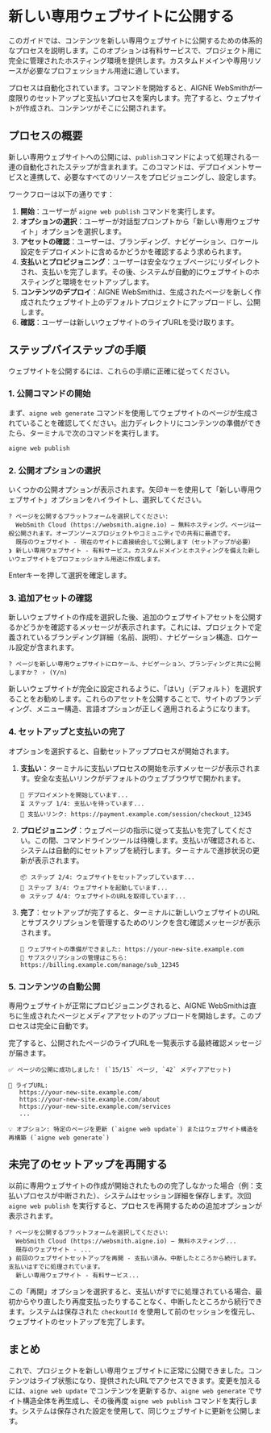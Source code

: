 # 新しい専用ウェブサイトに公開する

このガイドでは、コンテンツを新しい専用ウェブサイトに公開するための体系的なプロセスを説明します。このオプションは有料サービスで、プロジェクト用に完全に管理されたホスティング環境を提供します。カスタムドメインや専用リソースが必要なプロフェッショナル用途に適しています。

プロセスは自動化されています。コマンドを開始すると、AIGNE WebSmithが一度限りのセットアップと支払いプロセスを案内します。完了すると、ウェブサイトが作成され、コンテンツがそこに公開されます。

## プロセスの概要

新しい専用ウェブサイトへの公開には、`publish`コマンドによって処理される一連の自動化されたステップが含まれます。このコマンドは、デプロイメントサービスと連携して、必要なすべてのリソースをプロビジョニングし、設定します。

ワークフローは以下の通りです：

1.  **開始**：ユーザーが `aigne web publish` コマンドを実行します。
2.  **オプションの選択**：ユーザーが対話型プロンプトから「新しい専用ウェブサイト」オプションを選択します。
3.  **アセットの確認**：ユーザーは、ブランディング、ナビゲーション、ロケール設定をデプロイメントに含めるかどうかを確認するよう求められます。
4.  **支払いとプロビジョニング**：ユーザーは安全なウェブページにリダイレクトされ、支払いを完了します。その後、システムが自動的にウェブサイトのホスティングと環境をセットアップします。
5.  **コンテンツのデプロイ**：AIGNE WebSmithは、生成されたページを新しく作成されたウェブサイト上のデフォルトプロジェクトにアップロードし、公開します。
6.  **確認**：ユーザーは新しいウェブサイトのライブURLを受け取ります。

## ステップバイステップの手順

ウェブサイトを公開するには、これらの手順に正確に従ってください。

### 1. 公開コマンドの開始

まず、`aigne web generate` コマンドを使用してウェブサイトのページが生成されていることを確認してください。出力ディレクトリにコンテンツの準備ができたら、ターミナルで次のコマンドを実行します。

```bash
aigne web publish
```

### 2. 公開オプションの選択

いくつかの公開オプションが表示されます。矢印キーを使用して「新しい専用ウェブサイト」オプションをハイライトし、選択してください。

```text
? ページを公開するプラットフォームを選択してください:
  WebSmith Cloud (https://websmith.aigne.io) – 無料ホスティング。ページは一般公開されます。オープンソースプロジェクトやコミュニティでの共有に最適です。
  既存のウェブサイト - 現在のサイトに直接統合して公開します（セットアップが必要）
❯ 新しい専用ウェブサイト - 有料サービス。カスタムドメインとホスティングを備えた新しいウェブサイトをプロフェッショナル用途に作成します。
```

Enterキーを押して選択を確定します。

### 3. 追加アセットの確認

新しいウェブサイトの作成を選択した後、追加のウェブサイトアセットを公開するかどうかを確認するメッセージが表示されます。これには、プロジェクトで定義されているブランディング詳細（名前、説明）、ナビゲーション構造、ロケール設定が含まれます。

```text
? ページを新しい専用ウェブサイトにロケール、ナビゲーション、ブランディングと共に公開しますか？ › (Y/n)
```

新しいウェブサイトが完全に設定されるように、「はい」（デフォルト）を選択することをお勧めします。これらのアセットを公開することで、サイトのブランディング、メニュー構造、言語オプションが正しく適用されるようになります。

### 4. セットアップと支払いの完了

オプションを選択すると、自動セットアッププロセスが開始されます。

1.  **支払い**：ターミナルに支払いプロセスの開始を示すメッセージが表示されます。安全な支払いリンクがデフォルトのウェブブラウザで開かれます。

    ```text
    🚀 デプロイメントを開始しています...
    ⏳ ステップ 1/4: 支払いを待っています...
    🔗 支払いリンク: https://payment.example.com/session/checkout_12345
    ```

2.  **プロビジョニング**：ウェブページの指示に従って支払いを完了してください。この間、コマンドラインツールは待機します。支払いが確認されると、システムは自動的にセットアップを続行します。ターミナルで進捗状況の更新が表示されます。

    ```text
    📦 ステップ 2/4: ウェブサイトをセットアップしています...
    🚀 ステップ 3/4: ウェブサイトを起動しています...
    🌐 ステップ 4/4: ウェブサイトのURLを取得しています...
    ```

3.  **完了**：セットアップが完了すると、ターミナルに新しいウェブサイトのURLとサブスクリプションを管理するためのリンクを含む確認メッセージが表示されます。

    ```text
    🔗 ウェブサイトの準備ができました: https://your-new-site.example.com
    🔗 サブスクリプションの管理はこちら: https://billing.example.com/manage/sub_12345
    ```

### 5. コンテンツの自動公開

専用ウェブサイトが正常にプロビジョニングされると、AIGNE WebSmithは直ちに生成されたページとメディアアセットのアップロードを開始します。このプロセスは完全に自動です。

完了すると、公開されたページのライブURLを一覧表示する最終確認メッセージが届きます。

```text
✅ ページの公開に成功しました！ (`15/15` ページ, `42` メディアアセット)

🔗 ライブURL:
   https://your-new-site.example.com/
   https://your-new-site.example.com/about
   https://your-new-site.example.com/services
   ...

💡 オプション: 特定のページを更新 (`aigne web update`) またはウェブサイト構造を再構築 (`aigne web generate`)
```

## 未完了のセットアップを再開する

以前に専用ウェブサイトの作成が開始されたものの完了しなかった場合（例：支払いプロセスが中断された）、システムはセッション詳細を保存します。次回 `aigne web publish` を実行すると、プロセスを再開するための追加オプションが表示されます。

```text
? ページを公開するプラットフォームを選択してください:
  WebSmith Cloud (https://websmith.aigne.io) – 無料ホスティング...
  既存のウェブサイト - ...
❯ 前回のウェブサイトセットアップを再開 - 支払い済み。中断したところから続行します。支払いはすでに処理されています。
  新しい専用ウェブサイト - 有料サービス...
```

この「再開」オプションを選択すると、支払いがすでに処理されている場合、最初からやり直したり再度支払ったりすることなく、中断したところから続行できます。システムは保存された `checkoutId` を使用して前のセッションを復元し、ウェブサイトのセットアップを完了します。

## まとめ

これで、プロジェクトを新しい専用ウェブサイトに正常に公開できました。コンテンツはライブ状態になり、提供されたURLでアクセスできます。変更を加えるには、`aigne web update` でコンテンツを更新するか、`aigne web generate` でサイト構造全体を再生成し、その後再度 `aigne web publish` コマンドを実行します。システムは保存された設定を使用して、同じウェブサイトに更新を公開します。